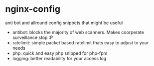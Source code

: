 # nginx-config
anti bot and allround config snippets that might be useful
- antibot: blocks the majority of web scanners. Makes coorperate surveillance stop :P
- ratelimit: simple packet based ratelimit thats easy to adjust to your needs
- php: quick and easy php snipped for php-fpm
- logging: better readability for your access log
  
